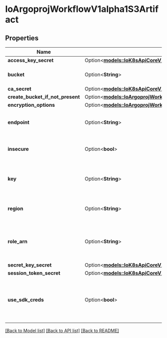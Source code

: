 # IoArgoprojWorkflowV1alpha1S3Artifact

## Properties

Name | Type | Description | Notes
------------ | ------------- | ------------- | -------------
**access_key_secret** | Option<[**models::IoK8sApiCoreV1SecretKeySelector**](io.k8s.api.core.v1.SecretKeySelector.md)> |  | [optional]
**bucket** | Option<**String**> | Bucket is the name of the bucket | [optional]
**ca_secret** | Option<[**models::IoK8sApiCoreV1SecretKeySelector**](io.k8s.api.core.v1.SecretKeySelector.md)> |  | [optional]
**create_bucket_if_not_present** | Option<[**models::IoArgoprojWorkflowV1alpha1CreateS3BucketOptions**](io.argoproj.workflow.v1alpha1.CreateS3BucketOptions.md)> |  | [optional]
**encryption_options** | Option<[**models::IoArgoprojWorkflowV1alpha1S3EncryptionOptions**](io.argoproj.workflow.v1alpha1.S3EncryptionOptions.md)> |  | [optional]
**endpoint** | Option<**String**> | Endpoint is the hostname of the bucket endpoint | [optional]
**insecure** | Option<**bool**> | Insecure will connect to the service with TLS | [optional]
**key** | Option<**String**> | Key is the key in the bucket where the artifact resides | [optional]
**region** | Option<**String**> | Region contains the optional bucket region | [optional]
**role_arn** | Option<**String**> | RoleARN is the Amazon Resource Name (ARN) of the role to assume. | [optional]
**secret_key_secret** | Option<[**models::IoK8sApiCoreV1SecretKeySelector**](io.k8s.api.core.v1.SecretKeySelector.md)> |  | [optional]
**session_token_secret** | Option<[**models::IoK8sApiCoreV1SecretKeySelector**](io.k8s.api.core.v1.SecretKeySelector.md)> |  | [optional]
**use_sdk_creds** | Option<**bool**> | UseSDKCreds tells the driver to figure out credentials based on sdk defaults. | [optional]

[[Back to Model list]](../README.md#documentation-for-models) [[Back to API list]](../README.md#documentation-for-api-endpoints) [[Back to README]](../README.md)


